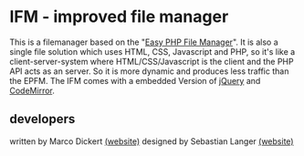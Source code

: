 # IFM - improved file manager
This is a filemanager based on the "[Easy PHP File Manager](http://epfm.misterunknown.de)". It is also a single file solution which uses HTML, CSS, Javascript and PHP, so it's like a client-server-system where HTML/CSS/Javascript is the client and the PHP API acts as an server. So it is more dynamic and produces less traffic than the EPFM.
The IFM comes with a embedded Version of [jQuery](http://jquery.com) and [CodeMirror](http://codemirror.net).
## developers
written by Marco Dickert [(website)](http://misterunknown.de)
designed by Sebastian Langer [(website)](http://sebastianl.de)
